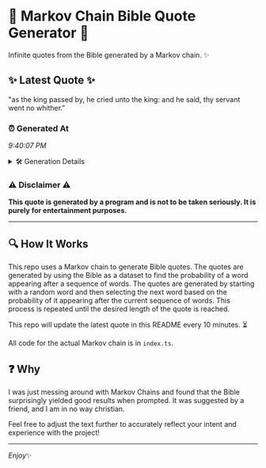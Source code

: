 # 📖 Markov Chain Bible Quote Generator 📖

Infinite quotes from the Bible generated by a Markov chain. ✨

## ✨ Latest Quote ✨
"as the king passed by, he cried unto the king: and he said, thy servant went no whither."

### ⏰ Generated At
*9:40:07 PM*

<details>
    <summary>🛠️ Generation Details</summary>
    <p>
        <strong>🌱 Seed:</strong> as<br>
        <strong>🔄 Iterations:</strong> 17<br>
        <strong>📜 Context History:</strong><br>[ as ]: the<br>[ as, the ]: king<br>[ as, the, king ]: passed<br>[ as, the, king, passed ]: by,<br>[ as, the, king, passed, by, ]: he<br>[ as, the, king, passed, by,, he ]: cried<br>[ the, king, passed, by,, he, cried ]: unto<br>[ king, passed, by,, he, cried, unto ]: the<br>[ passed, by,, he, cried, unto, the ]: king:<br>[ by,, he, cried, unto, the, king: ]: and<br>[ he, cried, unto, the, king:, and ]: he<br>[ cried, unto, the, king:, and, he ]: said,<br>[ unto, the, king:, and, he, said, ]: thy<br>[ the, king:, and, he, said,, thy ]: servant<br>[ king:, and, he, said,, thy, servant ]: went<br>[ and, he, said,, thy, servant, went ]: no<br>[ he, said,, thy, servant, went, no ]: whither.<br>
    </p>
</details>

### ⚠️ Disclaimer ⚠️
**This quote is generated by a program and is not to be taken seriously. It is purely for entertainment purposes.**

---

## 🔍 How It Works

This repo uses a Markov chain to generate Bible quotes. The quotes are generated by using the Bible as a dataset to find the probability of a word appearing after a sequence of words. The quotes are generated by starting with a random word and then selecting the next word based on the probability of it appearing after the current sequence of words. This process is repeated until the desired length of the quote is reached.

This repo will update the latest quote in this README every 10 minutes. ⏳

All code for the actual Markov chain is in `index.ts`.

## ❓ Why

I was just messing around with Markov Chains and found that the Bible surprisingly yielded good results when prompted. 
It was suggested by a friend, and I am in no way christian.

Feel free to adjust the text further to accurately reflect your intent and experience with the project!

---

*Enjoy*✨
